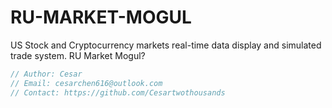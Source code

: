 # RU-MARKET-MOGUL
US Stock and Cryptocurrency markets real-time data display and simulated trade system. RU Market Mogul?

```C
// Author: Cesar
// Email: cesarchen616@outlook.com
// Contact: https://github.com/Cesartwothousands
```